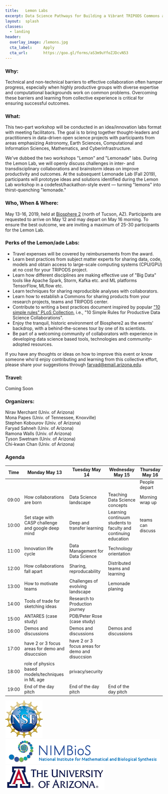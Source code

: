 ```yaml
---
title:   Lemon Labs
excerpt: Data Science Pathways for Building a Vibrant TRIPODS Commons at Scale
layout:  splash
classes:
  - landing
header:
  overlay_image: /lemons.jpg
  cta_label:     Apply
  cta_url:       https://goo.gl/forms/aS3m9uYfoZJDcvN53
---
```


### Why:

Technical and non-technical barriers to effective collaboration often
hamper progress, especially when highly productive groups with diverse
expertise and computational backgrounds work on common problems.
Overcoming these barriers and learning from collective experience is
critical for ensuring successful outcomes.

### What:

This two-part workshop will be conducted in an idea/innovation labs
format with meeting facilitators.  The goal is to bring together
thought-leaders and practitioners in data-driven open science projects
with participants from areas emphasizing Astronomy, Earth Sciences,
Computational and Information Sciences, Mathematics, and
Cyberinfrastructure.

We've dubbed the two workshops "Lemon" and "Lemonade" labs.  During
the Lemon Lab, we will openly discuss challenges in inter- and
transdisciplinary collaborations and brainstorm ideas on improve
productivity and outcomes.  At the subsequent Lemonade Lab (Fall
2019), participants will prototype ideas and solutions identified
during the Lemon Lab workshop in a codefest/hackathon-style event —
turning "lemons" into thirst-quenching "lemonade."

### Who, When & Where:

May 13-16, 2019, held at [Biosphere 2](http://biosphere2.org) (north
of Tucson, AZ).  Participants are requested to arrive on May 12 and
may depart on May 16 morning.  To ensure the best outcome, we are
inviting a maximum of 25-30 participants for the Lemon Lab.

### Perks of the Lemon/ade Labs:

- Travel expenses will be covered by reimbursements from the award.
- Learn best practices from subject matter experts for sharing data,
  code, models and obtain access to large-scale computing systems
  (CPU/GPU) at no cost for your TRIPODS project.
- Learn how different disciplines are making effective use of "Big
  Data" tools like Apache Spark, Storm, Kafka etc. and ML platforms
  TensorFlow, MLflow etc.
- Learn techniques for sharing reproducible analyses with
  collaborators.
- Learn how to establish a Commons for sharing products from your
  research projects, teams and TRIPODS center.
- Contribute to writing a best practices document inspired by popular
  ["10 simple rules" PLoS
  Collection](https://collections.plos.org/ten-simple-rules), i.e.,
  "10 Simple Rules for Productive Data Science Collaborations".
- Enjoy the tranquil, historic environment of Biosphere2 as the
  events' backdrop, with a behind-the-scenes tour by one of its
  scientists.
- Be part of a welcoming community of collaborators with experience in
  developing data science based tools, technologies and
  community-adopted resources.

If you have any thoughts or ideas on how to improve this event or know
someone who'd enjoy contributing and learning from this collective
effort, please share your suggestions through
[faryad@email.arizona.edu](mailto:faryad@email.arizona.edu).

### Travel:

Coming Soon

### Organizers:

Nirav Merchant (Univ. of Arizona)\
Mona Papes (Univ. of Tennessee, Knoxville)\
Stephen Kobourov (Univ. of Arizona)\
Faryad Sahneh (Univ. of Arizona)\
Ramona Walls (Univ. of Arizona)\
Tyson Swetnam (Univ. of Arizona)\
Chi-kwan Chan (Univ. of Arizona)

### Agenda

Time  | Monday May 13                                      | Tuesday May 14                                  | Wednesday May 15                                                | Thursday May 16
----- | -------------------------------------------------- | ----------------------------------------------- | --------------------------------------------------------------- | ---------------
      |                                                    |                                                 |                                                                 | People depart
09:00 | How collaborations are born                        | Data Science landscape                          | Teaching Data Science concepts                                  | Morning wrap up
10:00 | Set stage with CASP challenge and google deep mind | Deep and transfer learning                      | Learning continuum students to faculty and continuing education | teams can discuss
11:00 | Innovation life cycle                              | Data Management for Data Science                | Technology orientation                                          |
12:00 | How collaborations fall apart                      | Sharing, reproducability                        | Distributed teams and learning                                  |
13:00 | How to motivate teams                              | Challenges of evolving landscape                | Lemonade planing                                                |
14:00 | Tools of trade for sketching ideas                 | Research to Production journey                  |                                                                 |
15:00 | ANTARES (case study)                               | PDB/Peter Rose  (case study)                    |                                                                 |
16:00 | Demos and discussions                              | Demos and discussions                           | Demos and discussions                                           |
17:00 | have 2 or 3 focus areas for demo and disuccsion    | have 2 or 3 focus areas for demo and disuccsion |                                                                 |
18:00 | role of physics based models/techniques in ML age  | privacy/security                                |                                                                 |
19:00 | End of the day pitch                               | End of the day pitch                            | End of the day pitch                                            |

[![NSF](/nsf.png)](https://www.nsf.gov/awardsearch/showAward?AWD_ID=1839307&HistoricalAwards=false)
[![NIMBioS](/nimbios.png)](http://www.nimbios.org/)
[![U. of Arizona](/ua.png)](https://www.arizona.edu/)
